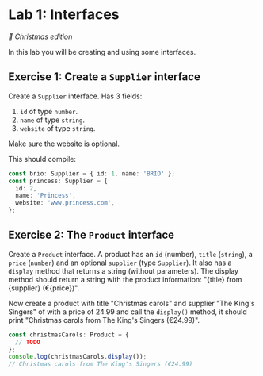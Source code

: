 # Lab 1: Interfaces

_🎄 Christmas edition_

In this lab you will be creating and using some interfaces.

## Exercise 1: Create a `Supplier` interface

Create a `Supplier` interface. Has 3 fields:

1. `id` of type `number`.
1. `name` of type `string`.
1. `website` of type `string`.

Make sure the website is optional.

This should compile:

```ts
const brio: Supplier = { id: 1, name: 'BRIO' };
const princess: Supplier = {
  id: 2,
  name: 'Princess',
  website: 'www.princess.com',
};
```

## Exercise 2: The `Product` interface

Create a `Product` interface. A product has an `id` (number), `title` (`string`), a `price` (`number`) and an optional `supplier` (type `Supplier`). It also has a `display` method that returns a string (without parameters). The display method should return a string with the product information: "{title} from {supplier} (€{price})".

Now create a product with title "Christmas carols" and supplier "The King's Singers" of with a price of 24.99 and call the `display()` method, it should print "Christmas carols from The King's Singers (€24.99)".

```ts
const christmasCarols: Product = {
  // TODO
};
console.log(christmasCarols.display()); 
// Christmas carols from The King's Singers (€24.99)
```

